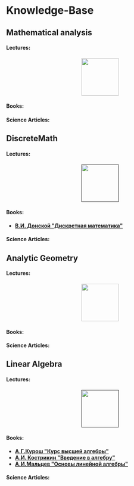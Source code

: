 # Knowledge-Base

## Mathematical analysis

<h4>Lectures:<h4>
<div align="center">
<a href="https://vk.com/doc132074058_589942832"><img width="100" align="center" src="https://findicons.com/files/icons/2781/google_jfk_icons/256/notebook.png"><a>
</div>

#### Books:

#### Science Articles:

## DiscreteMath

<h4>Lectures:<h4>
<div align="center">
<a href=""><img width="100" align="center" src="https://findicons.com/files/icons/2781/google_jfk_icons/256/notebook.png"><a>
</div>

#### Books:
* [В.И. Донской "Дискретная математика"](https://vk.com/doc132074058_589614266)

#### Science Articles:

## Analytic Geometry

<h4>Lectures:<h4>
<div align="center">
<a href="https://vk.com/doc132074058_589942852"><img width="100" align="center" src="https://findicons.com/files/icons/2781/google_jfk_icons/256/notebook.png"><a>
</div>

#### Books:

#### Science Articles:

## Linear Algebra

<h4>Lectures:<h4>
<div align="center">
<a href=""><img width="100" align="center" src="https://findicons.com/files/icons/2781/google_jfk_icons/256/notebook.png"><a>
</div>

#### Books:
* [А.Г.Курош "Курс высшей алгебры"](https://vk.com/doc132074058_589601773)
* [А.И. Кострикин "Введение в алгебру"](https://vk.com/doc132074058_589601858)
* [А.И.Мальцев "Основы линейной алгебры"](https://vk.com/doc132074058_589601885)

#### Science Articles:
